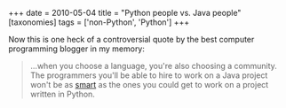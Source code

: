 +++
date = 2010-05-04
title = "Python people vs. Java people"
[taxonomies]
tags = ['non-Python', 'Python']
+++

Now this is one heck of a controversial quote by the best computer
programming blogger in my memory:

> ...when you choose a language, you're also choosing a community. The
> programmers you'll be able to hire to work on a Java project won't
> be as [smart] as the ones you could get to work on a project written
> in Python.

  [smart]: http://www.paulgraham.com/pypar.html
